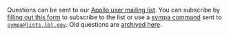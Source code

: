 Questions can be sent to our [Apollo user mailing list](mailto:apollo@lists.lbl.gov). You can subscribe by [filling out this form](https://docs.google.com/forms/d/1PkOm2SKiaAiAhCaMHEc0YFwFZ9nrZaZkbt29R8PW-W8/viewform?usp=send_form) to subscribe to the list or use a [sympa command](http://www.sympa.org/manual/sympa-commands) sent to [```sympa@lists.lbl.gov```](mailto:sympa@lists.lbl.gov).  Old questions are [archived here](http://gmod.827538.n3.nabble.com/Apollo-f815553.html).
